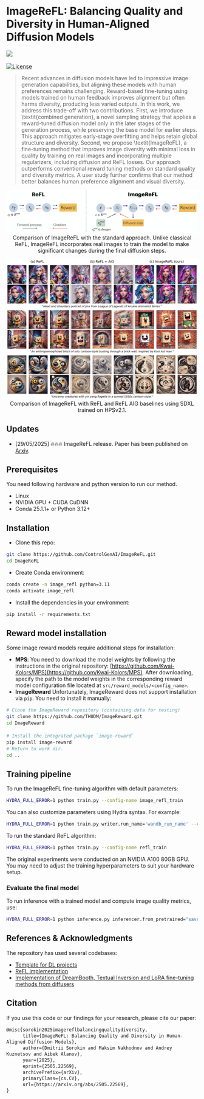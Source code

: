 # ImageReFL: Balancing Quality and Diversity in Human-Aligned Diffusion Models

<a href="https://arxiv.org/abs/2505.22569"><img src="https://img.shields.io/badge/arXiv-2505.22569-b31b1b.svg" height=22.5></a>

[![License](https://img.shields.io/github/license/AIRI-Institute/al_toolbox)](./LICENSE)


> Recent advances in diffusion models have led to impressive image generation capabilities, but aligning these models with human preferences remains challenging. Reward-based fine-tuning using models trained on human feedback improves alignment but often harms diversity, producing less varied outputs. In this work, we address this trade-off with two contributions. First, we introduce \textit{combined generation}, a novel sampling strategy that applies a reward-tuned diffusion model only in the later stages of the generation process, while preserving the base model for earlier steps. This approach mitigates early-stage overfitting and helps retain global structure and diversity. Second, we propose \textit{ImageReFL}, a fine-tuning method that improves image diversity with minimal loss in quality by training on real images and incorporating multiple regularizers, including diffusion and ReFL losses. Our approach outperforms conventional reward tuning methods on standard quality and diversity metrics. A user study further confirms that our method better balances human preference alignment and visual diversity.

<p align="center">
  <img src="assets/algorithm.jpg" alt="Algorithm"/>
  <br>
Comparison of ImageReFL with the standard approach.
Unlike classical ReFL, ImageReFL incorporates real images to train the model to make significant changes during the final diffusion steps.
</p>

<p align="center">
  <img src="assets/hps_xl.jpg" alt="Algorithm"/>
  <br>
Comparison of ImageReFL with ReFL and ReFL AIG baselines using SDXL trained on
HPSv2.1.
</p>

## Updates

- [29/05/2025] 🔥🔥🔥 ImageReFL release. Paper has been published on [Arxiv](https://arxiv.org/abs/2505.22569).

## Prerequisites
You need following hardware and python version to run our method.
- Linux
- NVIDIA GPU + CUDA CuDNN
- Conda 25.1.1+ or Python 3.12+

## Installation

* Clone this repo:
```bash
git clone https://github.com/ControlGenAI/ImageReFL.git
cd ImageReFL
```

* Create Conda environment:
```bash
conda create -n image_refl python=3.11
conda activate image_refl
```

* Install the dependencies in your environment:
```bash
pip install -r requirements.txt
```



## Reward model installation
Some image reward models require additional steps for installation:

* **MPS**:
You need to download the model weights by following the instructions in the original repository: [https://github.com/Kwai-Kolors/MPS](https://github.com/Kwai-Kolors/MPS).
After downloading, specify the path to the model weights in the corresponding reward model configuration file located at `src/reward_models/<config_name>`.
* **ImageReward**
Unfortunately, ImageReward does not support installation via `pip`. You need to install it manually:
```bash
# Clone the ImageReward repository (containing data for testing)
git clone https://github.com/THUDM/ImageReward.git
cd ImageReward

# Install the integrated package `image-reward`
pip install image-reward
# Return to work dir.
cd ..
```

## Training pipeline
To run the ImageReFL fine-tuning algorithm with default parameters:
```bash
HYDRA_FULL_ERROR=1 python train.py --config-name image_refl_train
```

You can also customize parameters using Hydra syntax. For example:
```bash
HYDRA_FULL_ERROR=1 python train.py writer.run_name='wandb_run_name' --config-name image_refl_train
```

To run the standard ReFL algorithm:

```bash
HYDRA_FULL_ERROR=1 python train.py --config-name refl_train
```

The original experiments were conducted on an NVIDIA A100 80GB GPU.
You may need to adjust the training hyperparameters to suit your hardware setup.

### Evaluate the final model

To run inference with a trained model and compute image quality metrics, use:

```bash
HYDRA_FULL_ERROR=1 python inference.py inferencer.from_pretrained="saved/<your_train_run_name>/checkpoint-epoch20.pth"
```

## References & Acknowledgments

The repository has used several codebases:
* [Template for DL projects](https://github.com/Blinorot/pytorch_project_template)
* [ReFL implementation](https://github.com/THUDM/ImageReward)
* [Implementation of DreamBooth, Textual Inversion and LoRA fine-tuning methods from diffusers](https://github.com/huggingface/diffusers)

## Citation

If you use this code or our findings for your research, please cite our paper:
```
@misc{sorokin2025imagereflbalancingqualitydiversity,
      title={ImageReFL: Balancing Quality and Diversity in Human-Aligned Diffusion Models},
      author={Dmitrii Sorokin and Maksim Nakhodnov and Andrey Kuznetsov and Aibek Alanov},
      year={2025},
      eprint={2505.22569},
      archivePrefix={arXiv},
      primaryClass={cs.CV},
      url={https://arxiv.org/abs/2505.22569},
}
```
